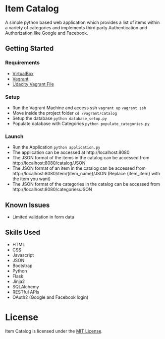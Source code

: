 # Item Catalog
A simple python based web application which provides a list of items within a variety of categories and implements third party Authentication and Authorization like Google and Facebook.


## Getting Started

### Requirements
* [VirtualBox](https://www.virtualbox.org/)
* [Vagrant](https://www.vagrantup.com/)
* [Udacity Vagrant File](https://github.com/udacity/fullstack-nanodegree-vm)

### Setup
* Run the Vagrant Machine and access ssh `vagrant up` `vagrant ssh`
* Move inside the project folder `cd /vagrant/catalog`
* Setup the database `python database_setup.py`
* Populate database with Categories `python populate_categories.py`

### Launch
* Run the Application `python application.py`
* The application can be accessed at http://localhost:8080
* The JSON format of the items in the catalog can be accessed from http://localhost:8080/catalog/JSON
* The JSON format of an item in the catalog can be accessed from http://localhost:8080/item/{item_name}/JSON (Replace {item_item} with the item you want)
* The JSON format of the categories in the catalog can be accessed from http://localhost:8080/categories/JSON


## Known Issues
* Limited validation in form data


## Skills Used
* HTML
* CSS
* Javascript
* JSON
* Bootstrap
* Python
* Flask
* Jinja2
* SQLAlchemy
* RESTful APIs
* OAuth2 (Google and Facebook login)


# License
Item Catalog is licensed under the [MIT License](https://github.com/pranav1511/udacity-item-catalog/blob/master/LICENSE.txt).